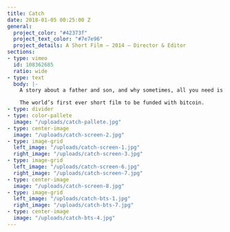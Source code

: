 ```yaml
---
title: Catch
date: 2018-01-05 00:25:00 Z
general:
  project_color: "#42373f"
  project_text_color: "#7e7e96"
  project_details: A Short Film – 2014 – Director & Editor
sections:
- type: vimeo
  id: 108362685
  ratio: wide
- type: text
  body: |-
    A story about a father and son, and why sometimes, all you need is a game of catch.

    The world’s first ever short film to be funded with bitcoin.
- type: divider
- type: color-pallete
  image: "/uploads/catch-pallete.jpg"
- type: center-image
  image: "/uploads/catch-screen-2.jpg"
- type: image-grid
  left_image: "/uploads/catch-screen-1.jpg"
  right_image: "/uploads/catch-screen-3.jpg"
- type: image-grid
  left_image: "/uploads/catch-screen-6.jpg"
  right_image: "/uploads/catch-screen-7.jpg"
- type: center-image
  image: "/uploads/catch-screen-8.jpg"
- type: image-grid
  left_image: "/uploads/catch-bts-1.jpg"
  right_image: "/uploads/catch-bts-7.jpg"
- type: center-image
  image: "/uploads/catch-bts-4.jpg"
---
```


